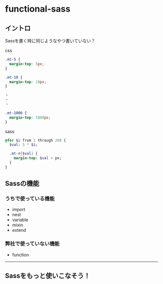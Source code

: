 # functional-sass

## イントロ

Sassを書く時に同じようなやつ書いていない？

css

```css
.mt-5 {
  margin-top: 5px;
}

.mt-10 {
  margin-top: 10px;
}

・
・
・

.mt-1000 {
  margin-top: 1000px;
}
```

sass

```sass
@for $i from 1 through 200 {
  $val: 5 * $i;

  .mt-#{$val} {
    margin-top: $val + px;
  }
}
```



## Sassの機能

### うちで使っている機能

* import
* nest
* variable
* mixin
* extend

### 弊社で使っていない機能

* function

---

## Sassをもっと使いこなそう！
